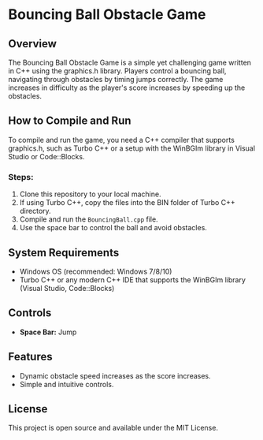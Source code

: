 # Bouncing Ball Obstacle Game

## Overview
The Bouncing Ball Obstacle Game is a simple yet challenging game written in C++ using the graphics.h library. Players control a bouncing ball, navigating through obstacles by timing jumps correctly. The game increases in difficulty as the player's score increases by speeding up the obstacles.

## How to Compile and Run
To compile and run the game, you need a C++ compiler that supports graphics.h, such as Turbo C++ or a setup with the WinBGIm library in Visual Studio or Code::Blocks.

### Steps:
1. Clone this repository to your local machine.
2. If using Turbo C++, copy the files into the BIN folder of Turbo C++ directory.
3. Compile and run the `BouncingBall.cpp` file.
4. Use the space bar to control the ball and avoid obstacles.

## System Requirements
- Windows OS (recommended: Windows 7/8/10)
- Turbo C++ or any modern C++ IDE that supports the WinBGIm library (Visual Studio, Code::Blocks)

## Controls
- **Space Bar:** Jump

## Features
- Dynamic obstacle speed increases as the score increases.
- Simple and intuitive controls.

## License
This project is open source and available under the MIT License.
